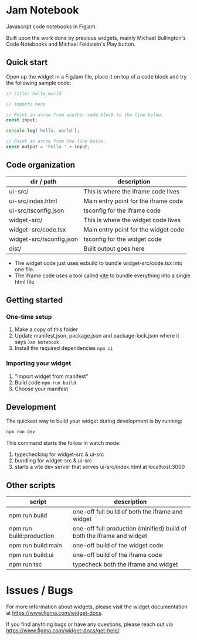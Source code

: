 # Jam Notebook

Javascript code notebooks in Figjam.

Built upon the work done by previous widgets, mainly Michael Bullington's Code Notebooks and Michael Feldstein's Play button.

## Quick start

Open up the widget in a FigJam file, place it on top of a code block and try the following sample code:

```javascript
// title: hello_world

// imports here

// Point an arrow from another code block to the line below.
const input;

console.log('hello, world');

// Point an arrow from the line below.
const output = 'hello ' + input;
```

## Code organization

| dir / path               | description                          |
| ------------------------ | ------------------------------------ |
| ui-src/                  | This is where the iframe code lives  |
| ui-src/index.html        | Main entry point for the iframe code |
| ui-src/tsconfig.json     | tsconfig for the iframe code         |
| widget-src/              | This is where the widget code lives  |
| widget-src/code.tsx      | Main entry point for the widget code |
| widget-src/tsconfig.json | tsconfig for the widget code         |
| dist/                    | Built output goes here               |

- The widget code just uses esbuild to bundle widget-src/code.tsx into one file.
- The iframe code uses a tool called [vite](https://vitejs.dev/) to bundle everything into a single html file

## Getting started

### One-time setup

1. Make a copy of this folder
2. Update manifest.json, package.json and package-lock.json where it says `Jam Notebook`
3. Install the required dependencies `npm ci`

### Importing your widget

1. "Import widget from manifest"
2. Build code `npm run build`
3. Choose your manifest

## Development

The quickest way to build your widget during development is by running:

```sh
npm run dev
```

This command starts the follow in watch mode:

1. typechecking for widget-src & ui-src
2. bundling for widget-src & ui-src
3. starts a vite dev server that serves ui-src/index.html at localhost:3000

## Other scripts

| script                   | description                                                            |
| ------------------------ | ---------------------------------------------------------------------- |
| npm run build            | one-off full build of both the iframe and widget                       |
| npm run build:production | one-off full production (minified) build of both the iframe and widget |
| npm run build:main       | one-off build of the widget code                                       |
| npm run build:ui         | one-off build of the iframe code                                       |
| npm run tsc              | typecheck both the iframe and widget                                   |

# Issues / Bugs

For more information about widgets, please visit the widget documentation at https://www.figma.com/widget-docs.

If you find anything bugs or have any questions, please reach out via https://www.figma.com/widget-docs/get-help/.
